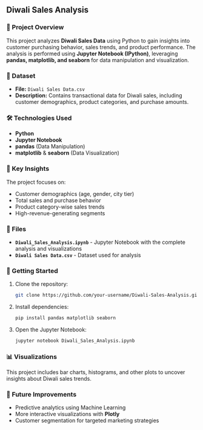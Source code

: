 

## Diwali Sales Analysis

### 📌 Project Overview
This project analyzes **Diwali Sales Data** using Python to gain insights into customer purchasing behavior, sales trends, and product performance. The analysis is performed using **Jupyter Notebook (IPython)**, leveraging **pandas, matplotlib, and seaborn** for data manipulation and visualization.

### 📂 Dataset
- **File:** `Diwali Sales Data.csv`
- **Description:** Contains transactional data for Diwali sales, including customer demographics, product categories, and purchase amounts.

### 🛠 Technologies Used
- **Python**
- **Jupyter Notebook**
- **pandas** (Data Manipulation)
- **matplotlib** & **seaborn** (Data Visualization)

### 📌 Key Insights
The project focuses on:
- Customer demographics (age, gender, city tier)
- Total sales and purchase behavior
- Product category-wise sales trends
- High-revenue-generating segments

### 📁 Files
- **`Diwali_Sales_Analysis.ipynb`** - Jupyter Notebook with the complete analysis and visualizations
- **`Diwali Sales Data.csv`** - Dataset used for analysis

### 🚀 Getting Started
1. Clone the repository:
   ```bash
   git clone https://github.com/your-username/Diwali-Sales-Analysis.git
   ```
2. Install dependencies:
   ```bash
   pip install pandas matplotlib seaborn
   ```
3. Open the Jupyter Notebook:
   ```bash
   jupyter notebook Diwali_Sales_Analysis.ipynb
   ```

### 📊 Visualizations
This project includes bar charts, histograms, and other plots to uncover insights about Diwali sales trends.

### 📌 Future Improvements
- Predictive analytics using Machine Learning
- More interactive visualizations with **Plotly**
- Customer segmentation for targeted marketing strategies

